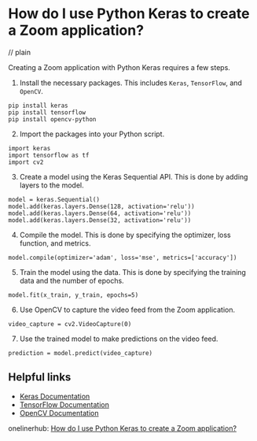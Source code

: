 # How do I use Python Keras to create a Zoom application?
// plain

Creating a Zoom application with Python Keras requires a few steps.

1. Install the necessary packages. This includes `Keras`, `TensorFlow`, and `OpenCV`.
```
pip install keras
pip install tensorflow
pip install opencv-python
```

2. Import the packages into your Python script.
```
import keras
import tensorflow as tf
import cv2
```

3. Create a model using the Keras Sequential API. This is done by adding layers to the model.
```
model = keras.Sequential()
model.add(keras.layers.Dense(128, activation='relu'))
model.add(keras.layers.Dense(64, activation='relu'))
model.add(keras.layers.Dense(32, activation='relu'))
```

4. Compile the model. This is done by specifying the optimizer, loss function, and metrics.
```
model.compile(optimizer='adam', loss='mse', metrics=['accuracy'])
```

5. Train the model using the data. This is done by specifying the training data and the number of epochs.
```
model.fit(x_train, y_train, epochs=5)
```

6. Use OpenCV to capture the video feed from the Zoom application.
```
video_capture = cv2.VideoCapture(0)
```

7. Use the trained model to make predictions on the video feed.
```
prediction = model.predict(video_capture)
```

## Helpful links
- [Keras Documentation](https://keras.io/)
- [TensorFlow Documentation](https://www.tensorflow.org/api_docs)
- [OpenCV Documentation](https://opencv.org/documentation/)

onelinerhub: [How do I use Python Keras to create a Zoom application?](https://onelinerhub.com/python-keras/how-do-i-use-python-keras-to-create-a-zoom-application)
